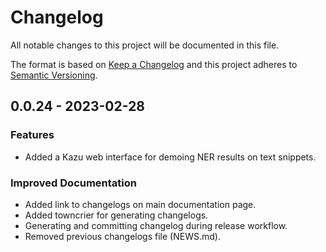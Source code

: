 # Changelog

All notable changes to this project will be documented in this file.

The format is based on [Keep a Changelog](http://keepachangelog.com/)
and this project adheres to [Semantic Versioning](http://semver.org/).

<!-- towncrier release notes start -->

## 0.0.24 - 2023-02-28


### Features

- Added a Kazu web interface for demoing NER results on text snippets. 


### Improved Documentation

- Added link to changelogs on main documentation page. 
- Added towncrier for generating changelogs. 
- Generating and committing changelog during release workflow. 
- Removed previous changelogs file (NEWS.md).
